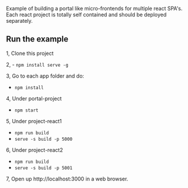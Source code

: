 Example of building a portal like micro-frontends for multiple react SPA's. Each react project is totally self contained and should be deployed separately.

## Run the example

1, Clone this project

2, - `npm install serve -g`

3, Go to each app folder and do:

- `npm install`

4, Under portal-project

- `npm start`

5, Under project-react1

- `npm run build`
- `serve -s build -p 5000`

6, Under project-react2

- `npm run build`
- `serve -s build -p 5001`

7, Open up http://localhost:3000 in a web browser.
